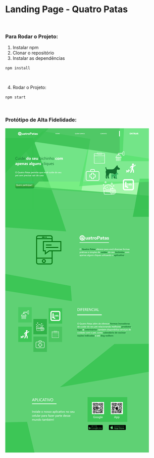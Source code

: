 # **Landing Page - Quatro Patas**
</br>

### Para Rodar o Projeto:

 1. Instalar npm 
 2. Clonar o repositório
 3. Instalar as dependências

```
npm install
```

</br>

 4. Rodar o Projeto:
    
```
npm start
```
</br>

### Protótipo de Alta Fidelidade: 

![](./src/assets/Completo/pg-inteira.png)